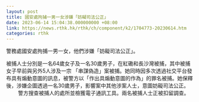 ```yaml
---
layout: post
title: 國安處拘捕一男一女涉嫌「妨礙司法公正」
date: 2023-06-14 15:04:38.000000000 +08:00
link: https://news.rthk.hk/rthk/ch/component/k2/1704773-20230614.htm
categories: rthk
---
```


警務處國安處拘捕一男一女，他們涉嫌「妨礙司法公正」。

被捕人士分別是一名64歲女子及一名30歲男子，在紅磡和長沙灣被捕，其中被捕女子早前與另外5人涉及一宗 「串謀偽造」案被捕。她同時因多次透過社交平台發布具有煽動意圖的訊息，被警方以「作出具煽動意圖的作為」的罪名被捕。她保釋後，涉嫌企圖透過一名30歲男子，影響案中其他涉案人士，意圖妨礙司法公正。
　　 
警方搜查被捕人的處所並檢獲電子通訊工具。兩名被捕人士正被扣留調查。
